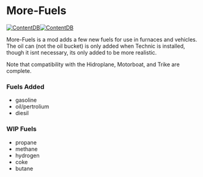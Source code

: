 # More-Fuels
[![ContentDB](https://content.minetest.net/packages/pl608/more_fuels/shields/title/)](https://content.minetest.net/packages/pl608/more_fuels/)[![ContentDB](https://content.minetest.net/packages/pl608/more_fuels/shields/downloads/)](https://content.minetest.net/packages/pl608/more_fuels/)

More-Fuels is a mod adds a few new fuels for use in furnaces and vehicles.
The oil can (not the oil bucket) is only added when Technic is installed, though it isnt necessary, its only added to be more realistic.

Note that compatibility with the Hidroplane, Motorboat, and Trike are complete.

### Fuels Added
* gasoline
* oil/pertrolium
* diesil
### WIP Fuels
* propane
* methane
* hydrogen
* coke
* butane


